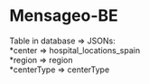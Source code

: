 # Mensageo-BE

Table in database => JSONs: <br/>
  *center => hospital_locations_spain <br/>
  *region => region <br/>
  *centerType => centerType <br/>
